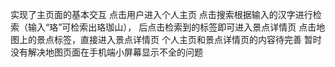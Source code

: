 实现了主页面的基本交互
点击用户进入个人主页
点击搜索根据输入的汉字进行检索（输入“珞”可检索出珞珈山），
后点击检索到的标签即可进入景点详情页
点击地图上的景点标签，直接进入景点详情页
个人主页和景点详情页的内容待完善
暂时没有解决地图页面在手机端小屏幕显示不全的问题

